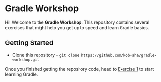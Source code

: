 # Gradle Workshop

Hi! Welcome to the **Gradle Workshop**. This repository contains several exercises that might help you get up to speed and learn Gradle basics.

## Getting Started

- Clone this repository - `git clone https://github.com/kob-aha/gradle-workshop.git`

Once you finished getting the repository code, head to [Exercise 1](exercises/exercise-1) to start learning Gradle.